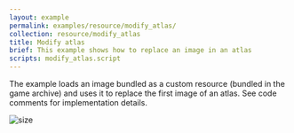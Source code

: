 ```yaml
---
layout: example
permalink: examples/resource/modify_atlas/
collection: resource/modify_atlas
title: Modify atlas
brief: This example shows how to replace an image in an atlas
scripts: modify_atlas.script
---
```


The example loads an image bundled as a custom resource (bundled in the game archive) and uses it to replace the first image of an atlas. See code comments for implementation details.

![size](size.png)
